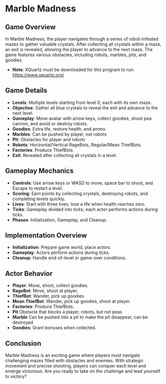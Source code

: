 # Marble Madness

## Game Overview

In Marble Madness, the player navigates through a series of robot-infested mazes to gather valuable crystals. After collecting all crystals within a maze, an exit is revealed, allowing the player to advance to the next maze. The game features various obstacles, including robots, marbles, pits, and goodies.

- **Note**: XQuartz must be downloaded for this program to run: https://www.xquartz.org/

## Game Details

- **Levels**: Multiple levels starting from level 0, each with its own maze.
- **Objective**: Gather all blue crystals to reveal the exit and advance to the next level.
- **Gameplay**: Move avatar with arrow keys, collect goodies, shoot pea cannon, and avoid or destroy robots.
- **Goodies**: Extra life, restore health, and ammo.
- **Marbles**: Can be pushed by player, not robots
- **Pit**: Obstacles for player and robots
- **Robots**: Horizontal/Vertical RageBots, Regular/Mean ThiefBots.
- **Factories**: Produce ThiefBots.
- **Exit**: Revealed after collecting all crystals in a level.

## Gameplay Mechanics

- **Controls**: Use arrow keys or WASD to move, space bar to shoot, and Escape to restart a level.
- **Scoring**: Earn points by collecting crystals, destroying robots, and completing levels quickly.
- **Lives**: Start with three lives; lose a life when health reaches zero.
- **Ticks**: Gameplay divided into ticks; each actor performs actions during ticks.
- **Phases**: Initialization, Gameplay, and Cleanup.

## Implementation Overview

- **Initialization**: Prepare game world, place actors.
- **Gameplay**: Actors perform actions during ticks.
- **Cleanup**: Handle end-of-level or game-over conditions.

## Actor Behavior

- **Player**: Move, shoot, collect goodies.
- **RageBot**: Move, shoot at player.
- **ThiefBot**: Wander, pick up goodies
- **Mean ThiefBot**: Wander, pick up goodies, shoot at player.
- **Factories**: Produce ThiefBots.
- **Pit** Obstacle that blocks a player, robots, but not peas
- **Marble** Can be pushed into a pit to make the pit disappear, can be destroyed
- **Goodies**: Grant bonuses when collected.

## Conclusion

Marble Madness is an exciting game where players must navigate challenging mazes filled with obstacles and enemies. With strategic movement and precise shooting, players can conquer each level and emerge victorious. Are you ready to take on the challenge and lead yourself to victory?
